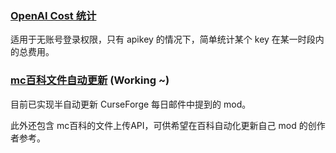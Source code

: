 ### [OpenAI Cost 统计](https://github.com/sxjeru/Utility-Scripts/tree/main/openai-apikey-cost)
适用于无账号登录权限，只有 apikey 的情况下，简单统计某个 key 在某一时段内的总费用。

### [mc百科文件自动更新](https://github.com/sxjeru/Utility-Scripts/tree/main/mcmod-auto-upload) (Working ~)
目前已实现半自动更新 CurseForge 每日邮件中提到的 mod。

此外还包含 mc百科的文件上传API，可供希望在百科自动化更新自己 mod 的创作者参考。
